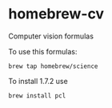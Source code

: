 homebrew-cv
===========

Computer vision formulas

To use this formulas:

    brew tap homebrew/science

To install 1.7.2 use

    brew install pcl
